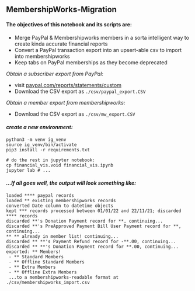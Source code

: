 ## MembershipWorks-Migration

#### The objectives of this notebook and its scripts are:
- Merge PayPal & Membershipworks members in a sorta intelligent way to create kinda accurate financial reports
- Convert a PayPal transaction export into an upsert-able csv to import into membershipworks
- Keep tabs on PayPal memberships as they become deprecated

*Obtain a subscriber export from PayPal:*
- visit [paypal.com/reports/statements/custom](https://www.paypal.com/reports/statements/custom)
- Download the CSV export as `./csv/paypal_export.CSV`


*Obtain a member export from membershipworks:*
- Download the CSV export as `./csv/mw_export.CSV`

#### *create a new environment:*
```
python3 -m venv ig_venv
source ig_venv/bin/activate
pip3 install -r requirements.txt
```


```
# do the rest in jupyter notebook:
cp financial_vis.void financial_vis.ipynb
jupyter lab # ...
```


#### *...If all goes well, the output will look something like:*
```
loaded **** paypal records
loaded ** existing membershipworks records
converted Date column to datetime objects
kept *** records processed between 01/01/22 and 22/11/21; discarded **** records
discarded **'s Donation Payment record for **, continuing...
discarded **'s PreApproved Payment Bill User Payment record for **, continuing...
** ** already in member list! continuing...
discarded ** **'s Payment Refund record for -**.00, continuing...
discarded ** **'s Donation Payment record for **.00, continuing...
exported: ** Members! 
 - ** Standard Members 
 - ** Offline Standard Members 
 - ** Extra Members 
 - ** Offline Extra Members 
 ...to a membershipworks-readable format at ./csv/membershipworks_import.csv
```

